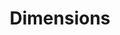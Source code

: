 ---
bigquery: https://console.cloud.google.com/bigquery?p=covid-19-dimensions-ai&page=table&d=data&t=publications
contributors: Digital Science, https://www.digital-science.com/
cost: Free for personal, non-commercial use.
description: Dimensions contains more than 100 million publications, ranging from
  articles published in scholarly journals, books and book chapters, to preprints
  and conference proceedings. All publications are contextualized with linked data
  sets, funding, publications, patents, clinical trials, and policy documents. You
  can also view associated categories, funders, institutions, and researcher profiles.
documentation: https://docs.dimensions.ai/bigquery/index.html
last_edit: 04/09/2022, 14:27:52
location: https://www.dimensions.ai/products/free/
maintained_by: Digital Science, https://www.digital-science.com/
schema_fields:
- reference_ids
- created_date
- research_org_state_names
- current_assignee_countries
- email_address
- supporting_grant_ids
- end_year
- original_abstract
- subtitles
- research_org_state_codes
- funder_org_acronyms
- wikipedia_url
- foa_number
- publisher
- publication_year
- acronyms
- funder_orgs
- conference
- inventor_names
- resulting_publication_doi
- patent_ids
- category_rcdc
- external_ids
- license
- expiration_date
- funding_amount
- open_access_categories
- filing_status
- language
- category_icrp_ct
- isbn
- research_org_country_names
- research_org_cities
- journal_lists
- funding_usd
- date_normal
- id
- associated_grant_ids
- associated_publication_pmid
- original_assignee_orgs
- current_assignee_orgs
- concepts
- category_bra
- funding_currency
- status
- relationships
- original_title
- name
- category_hrcs_hc
- funding_chf
- current_assignee
- acknowledgements
- pmid
- arxiv_id
- associated_publication_id
- end_date
- repository_name
- category_hrcs_rac
- category_icrp_cso
- authors
- brief_title
- family_id
- citations_count
- filing_year
- funding_cad
- priority_date
- year
- funder_org_countries
- phase
- funding_eur
- journal
- pmcid
- doi
- abstract
- eisbn
- funder_org_state_codes
- legal_status
- kind
- funding_nzd
- description
- editors
- investigators
- assignee_orgs
- registry
- ipcr
- filing_date
- repository_id
- research_org_countries
- granted_date
- date_imported_gbq
- category_hra
- application_number
- pages
- granted_year
- gender
- category_for
- linkout
- altmetrics
- funding_aud
- citations
- conditions
- active_years
- original_assignee_countries
- researcher_ids
- established
- expiration_year
- date_print
- type
- embargo_date
- citation_string
- funding_cny
- organisation_details
- aliases
- research_org_city_names
- family_count
- title
- mesh_terms
- funding_jpy
- acronym
- date_modified
- volume
- cpc
- jurisdiction
- book_title
- types
- funding_gbp
- publication_date
- funding_details
- associated_publication_arxiv_id
- assignee_countries
- publication_ids
- funder_org_cities
- date_inserted
- book_series_title
- clinical_trial_ids
- funder_org
- grant_number
- links
- priority_year
- parent_id
- associated_publication_doi
- categories
- funder_countries
- metrics
- legal_events
- start_year
- category_uoa
- cited_by_ids
- original_assignee
- labels
- category_sdg
- start_date
- date
- resulting_publication_ids
- interventions
- source_id
- family_members_ids
- address
- research_orgs
- issue
- proceedings_title
- date_online
- repository_url
- open_access_categories_v2
- mesh_headings
shortname: dimensions
tags:
- scholarly literature
- patents
- funding
- clinical trials
- academic profiles
terms_of_use: 'Use of both the Dimensions COVID-19 dataset and full Dimensions dataset
  are subject to the Dimensions Terms of use: https://www.dimensions.ai/policies-terms-legal '
title: Dimensions
uuid: dcff88bd-fe6b-4fdb-8159-809bf9d7bc1c
---